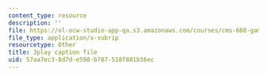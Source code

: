 ```yaml
---
content_type: resource
description: ''
file: https://ol-ocw-studio-app-qa.s3.amazonaws.com/courses/cms-608-game-design-spring-2014/57aa7ec38d7de598b787518f881b56ec_1506651.srt
file_type: application/x-subrip
resourcetype: Other
title: 3play caption file
uid: 57aa7ec3-8d7d-e598-b787-518f881b56ec
---
```

